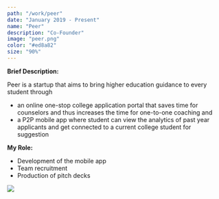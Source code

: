 ```yaml
---
path: "/work/peer"
date: "January 2019 - Present"
name: "Peer"
description: "Co-Founder"
image: "peer.png"
color: "#ed8a82"
size: "90%"
---
```

__Brief Description:__

Peer is a startup that aims to bring higher education guidance to every student through 
- an online one-stop college application portal that saves time for counselors and thus increases the time for one-to-one coaching and
- a P2P mobile app where student can view the analytics of past year applicants and get connected to a current college student for suggestion

__My Role:__

- Development of the mobile app
- Team recruitment
- Production of pitch decks

![](https://scontent-iad3-1.xx.fbcdn.net/v/t1.0-9/53795371_2294139840864203_4565662995719389184_o.jpg?_nc_cat=100&_nc_ht=scontent-iad3-1.xx&oh=4a535fa1a7d6cb3d5904dc7a8fb08608&oe=5CDD6FC5)